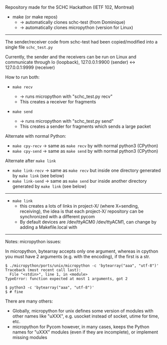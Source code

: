 
Repository made for the SCHC Hackathon (IETF 102, Montreal)

* make
  (or make repos)
  * -> automatically clones schc-test (from Dominique)
  * -> automatically clones micropython (version for Linux)

----

The sender/receiver code from schc-test had been copied/modified into
a single file `schc_test.py`

Currently, the sender and the receivers can be run on Linux and communicate
through lo (loopback), 127.0.0.1:9900 (sender) <-> 127.0.0.1:9999 (receiver)

How to run both:

* `make recv`
  * -> runs micropython with "schc_test.py recv"
  * This creates a receiver for fragments

* `make send`
  * -> runs micropython with "schc_test.py send"
  * This creates a sender for fragments which sends a large packet

Alternate with normal Python:

* `make cpy-recv`  -> same as `make recv` by with normal python3 (CPython)
* `make cpy-send`  -> same as `make send` by with normal python3 (CPython)

Alternate after `make link`

* `make link-recv`  -> same as `make recv` but inside one directory generated by `make link` (see below)
* `make link-send`  -> same as `make send` bur inside another directory generated by `make link` (see below)

----

* `make link`
  * this creates a lots of links in project-X/ (where X=sending, receiving),
     the idea is that each project-X/ repository can be synchronized with a
     different pycom 
  * By default devices are /dev/ttyACM0 /dev/ttyACM1, can change by adding a Makefile.local with 

----

Notes:
  micropython issues:
  
In micropython, bytearray accepts only one argument, whereas in cpython
you must have 2 arguments (e.g. with the encoding), if the first is a str.

```
$ ./micropython/ports/unix/micropython -c 'bytearray("aaa", "utf-8")'
Traceback (most recent call last):
  File "<stdin>", line 1, in <module>
TypeError: function expected at most 1 arguments, got 2

$ python3 -c 'bytearray("aaa", "utf-8")'
$ # fine
```

There are many others:
* Globally, micropython for unix defines some version of modules with other names like "uXXX", e.g. usocket instead of socket, utime for time, etc.
* micropython for Pycom however, in many cases, keeps the Python names for "uXXX" modules (even if they are incomplete), or implement missing modules
